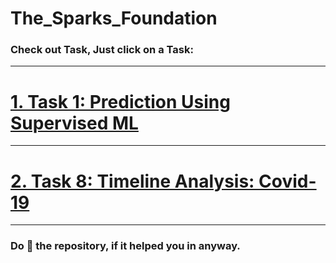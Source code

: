 # The_Sparks_Foundation

### Check out  Task, Just click on a Task:

<hr> </hr>

# <a href="https://tinyurl.com/yfjtkf8z" target="_blank">1. Task 1: Prediction Using Supervised ML</a>

<hr> </hr>


# <a href="https://tinyurl.com/ydnw5are" target="_blank"> 2. Task 8: Timeline Analysis: Covid-19 </a>

<hr> </hr>

### Do 🌟 the repository, if it helped you in anyway.

